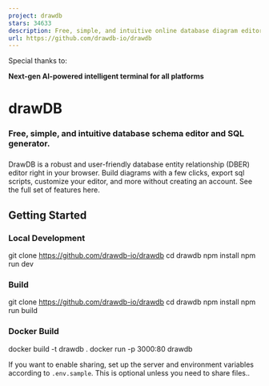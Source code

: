 ```yaml
---
project: drawdb
stars: 34633
description: Free, simple, and intuitive online database diagram editor and SQL generator.
url: https://github.com/drawdb-io/drawdb
---
```


Special thanks to:  
  
**Next-gen AI-powered intelligent terminal for all platforms**

  
  

drawDB
======

### Free, simple, and intuitive database schema editor and SQL generator.

### 

DrawDB is a robust and user-friendly database entity relationship (DBER) editor right in your browser. Build diagrams with a few clicks, export sql scripts, customize your editor, and more without creating an account. See the full set of features here.

Getting Started
---------------

### Local Development

git clone https://github.com/drawdb-io/drawdb
cd drawdb
npm install
npm run dev

### Build

git clone https://github.com/drawdb-io/drawdb
cd drawdb
npm install
npm run build

### Docker Build

docker build -t drawdb .
docker run -p 3000:80 drawdb

If you want to enable sharing, set up the server and environment variables according to `.env.sample`. This is optional unless you need to share files..

